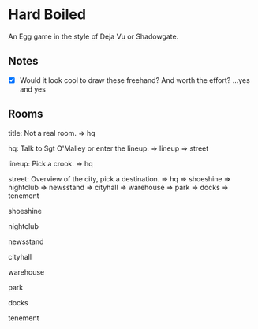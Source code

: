 # Hard Boiled

An Egg game in the style of Deja Vu or Shadowgate.

## Notes

- [x] Would it look cool to draw these freehand? And worth the effort? ...yes and yes

## Rooms

title: Not a real room.
=> hq

hq: Talk to Sgt O'Malley or enter the lineup.
=> lineup
=> street

lineup: Pick a crook.
=> hq

street: Overview of the city, pick a destination.
=> hq
=> shoeshine
=> nightclub
=> newsstand
=> cityhall
=> warehouse
=> park
=> docks
=> tenement

shoeshine

nightclub

newsstand

cityhall

warehouse

park

docks

tenement
